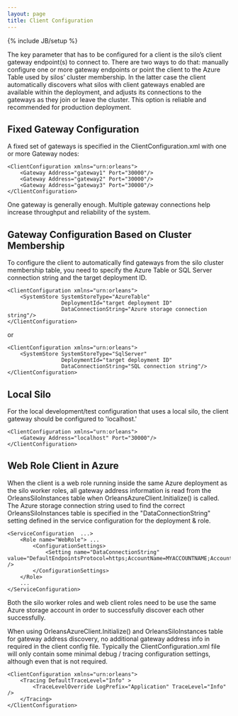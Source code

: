 ```yaml
---
layout: page
title: Client Configuration
---
```

{% include JB/setup %}

The key parameter that has to be configured for a client is the silo’s client gateway endpoint(s) to connect to. There are two ways to do that: manually configure one or more gateway endpoints or point the client to the Azure Table used by silos’ cluster membership. In the latter case the client automatically discovers what silos with client gateways enabled are available within the deployment, and adjusts its connections to the gateways as they join or leave the cluster. This option is reliable and recommended for production deployment.

## Fixed Gateway Configuration 
A fixed set of gateways is specified in the ClientConfiguration.xml with one or more Gateway nodes:

    <ClientConfiguration xmlns="urn:orleans">
        <Gateway Address="gateway1" Port="30000"/>
        <Gateway Address="gateway2" Port="30000"/>
        <Gateway Address="gateway3" Port="30000"/>
    </ClientConfiguration>


 One gateway is generally enough. Multiple gateway connections help increase throughput and reliability of the system.

## Gateway Configuration Based on Cluster Membership
To configure the client to automatically find gateways from the silo cluster membership table, you need to specify the Azure Table or SQL Server connection string and the target deployment ID.


    <ClientConfiguration xmlns="urn:orleans">
        <SystemStore SystemStoreType="AzureTable"
                     DeploymentId="target deployment ID"
                     DataConnectionString="Azure storage connection string"/>
    </ClientConfiguration>

 or 

    <ClientConfiguration xmlns="urn:orleans">
        <SystemStore SystemStoreType="SqlServer"
                     DeploymentId="target deployment ID"
                     DataConnectionString="SQL connection string"/>
    </ClientConfiguration>



## Local Silo
For the local development/test configuration that uses a local silo, the client gateway should be configured to 'localhost.'


    <ClientConfiguration xmlns="urn:orleans">
        <Gateway Address="localhost" Port="30000"/>
    </ClientConfiguration>


## Web Role Client in Azure
When the client is a web role running inside the same Azure deployment as the silo worker roles, all gateway address information is read from the OrleansSiloInstances table when OrleansAzureClient.Initialize() is called. The Azure storage connection string used to find the correct OrleansSiloInstances table is specified in the "DataConnectionString" setting defined in the service configuration for the deployment & role. 


    <ServiceConfiguration  ...>
        <Role name="WebRole"> ...
            <ConfigurationSettings>
                <Setting name="DataConnectionString" value="DefaultEndpointsProtocol=https;AccountName=MYACCOUNTNAME;AccountKey=MYACCOUNTKEY" />
            </ConfigurationSettings>
        </Role>
        ... 
    </ServiceConfiguration>


Both the silo worker roles and web client roles need to be use the same Azure storage account in order to successfully discover each other successfully.

When using OrleansAzureClient.Initialize() and OrleansSiloInstances table for gateway address discovery, no additional gateway address info in required in the client config file. Typically the ClientConfiguration.xml file will only contain some minimal debug / tracing configuration settings, although even that is not required.


    <ClientConfiguration xmlns="urn:orleans">
        <Tracing DefaultTraceLevel="Info" >
            <TraceLevelOverride LogPrefix="Application" TraceLevel="Info" />
        </Tracing>
    </ClientConfiguration>

